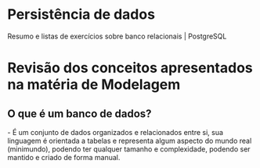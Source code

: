 # Persistência de dados
Resumo e listas de exercícios sobre banco relacionais | PostgreSQL

# Revisão dos conceitos apresentados na matéria de Modelagem
<h2>O que é um banco de dados?</h2>
- É um conjunto de dados organizados e relacionados entre si, sua linguagem é orientada a tabelas e representa algum aspecto do mundo real (minimundo),
podendo ter qualquer tamanho e complexidade, podendo ser mantido e criado de forma manual.
